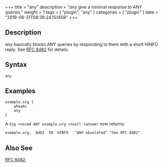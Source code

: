 +++
title = "any"
description = "*any* give a minimal response to ANY queries."
weight = 1
tags = [ "plugin", "any" ]
categories = [ "plugin" ]
date = "2019-08-31T08:36:24.151459"
+++

## Description

*any* basically blocks ANY queries by responding to them with a short HINFO reply. See [RFC
8482](https://tools.ietf.org/html/rfc8482) for details.

## Syntax

~~~ txt
any
~~~

## Examples

~~~ corefile
example.org {
    whoami
    any
}
~~~

A `dig +nocmd ANY example.org +noall +answer` now returns:

~~~ txt
example.org.  8482	IN	HINFO	"ANY obsoleted" "See RFC 8482"
~~~

## Also See

[RFC 8482](https://tools.ietf.org/html/rfc8482).
